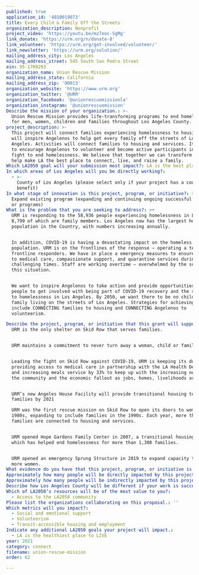```yaml
---
published: true
application_id: '4010019073'
title: Every Child & Family Off the Streets
organization_description: Nonprofit
project_video: 'https://youtu.be/mz7eoc-SgMg'
link_donate: 'https://urm.org/n/donate-8'
link_volunteer: 'https://urm.org/get-involved/volunteer/'
link_newsletter: 'https://urm.org/solution/'
mailing_address_city: Los Angeles
mailing_address_street: 545 South San Pedro Street
ein: 95-1709293
organization_name: Union Rescue Mission
mailing_address_state: California
mailing_address_zip: '90013'
organization_website: 'https://www.urm.org'
organization_twitter: '@URM'
organization_facebook: '@unionrescuemissionla'
organization_instagram: '@unionrescuemission'
Describe the mission of your organization.: >-
  Union Rescue Mission provides life-transforming programs to end homelessness
  for men, women, children and families throughout Los Angeles County. 
project_description: >-
  This project will connect families experiencing homelessness to housing and
  will inspire Angelenos to help get every family off the streets of Los
  Angeles. Activities will connect families to housing and services. It will aim
  to encourage Angelenos to volunteer and become active participants in the
  fight to end homelessness. We believe that together we can transform lives and
  help make LA the best place to connect, live, and raise a family. 
Which LA2050 goal will your submission most impact?: LA is the best place to CONNECT
In which areas of Los Angeles will you be directly working?:
  - >-
    County of Los Angeles (please select only if your project has a countywide
    benefit)
In what stage of innovation is this project, program, or initiative?: >-
  Expand existing program (expanding and continuing ongoing successful projects
  or programs)
What is the problem that you are seeking to address?: >+
  URM is responding to the 58,936 people experiencing homelessness in LA County,
  8,799 of which are family members. Los Angeles now has the largest homeless
  population in the Country, with numbers increasing annually. 


  In addition, COVID-19 is having a devastating impact on the homeless
  population. URM is on the frontlines of the response – operating a team of
  frontline responders. We have in place a emergency measures to ensure access
  to medical care, compassionate support, and quarantine services during these
  challenging times. Staff are working overtime – overwhelmed by the scope of
  this situation.


  We want to inspire Angelenos to take action and provide opportunities for
  people to get involved with being part of COVID-19 recovery and the solution
  to homelessness in Los Angeles. By 2050, we want there to be no child or
  family living on the streets of Los Angeles. Strategies for achieving this
  include CONNECTING families to housing and CONNECTING Angelenos to
  volunteerism. 

Describe the project, program, or initiative that this grant will support to address the problem identified.: >
  URM is the only shelter on Skid Row that serves families. 


  URM maintains a commitment to never turn away a woman, child or family.  


  Leading the fight on Skid Row against COVID-19, URM is keeping its doors open,
  providing access to medical care in partnership with the LA Health Department,
  and increasing meals service by 33% to keep up with the increasing needs of
  the community and the economic fallout as jobs, homes, livelihoods are lost. 


  URM’s new Angeles House Facility will provide transitional housing to 80+
  families by 2021

  URM was the first rescue mission on Skid Row to open its doors to women in the
  1980s, expanding to include families in the 1990s. Each year, more than 450
  families are connected to housing and services.


  URM opened Hope Gardens Family Center in 2007, a transitional housing facility
  which has helped end homelessness for more than 1,300 families. 


  URM opened an emergency Sprung Structure in 2019 to expand capacity to serve
  more women. 
What evidence do you have that this project, program, or initiative is or will be successful, and how will you define and measure success?: "Annual measurements tracked to gauge progress:\n\n*\tKeep doors open during COVID-19 crisis, to continue to serve rising numbers of people/families experiencing homelessness on the streets of Skid Row\n*\tEnd homelessness for more families – through the provision of emergency housing for families on Skid Row.\n*\tConnect families to transitional housing at Hope Garden Family Center\n*\tEngage over 31,000 volunteers to serve through all URM programs\n*\tMobilize volunteers through online fundraisers including the URM Walk to End Homelessness and Annual Angels of Hope Gala\n\nIn order to boost volunteerism, we will reach: \n*\t9,082 Instagram followers\n*\t8,028 Twitter followers\n*\t26,000 Facebook users\n*\t9,600 listeners on KKLA’s Stories from Skid Row\n*\t9,170 YouTube subscribers.\n"
Approximately how many people will be directly impacted by this project, program, or initiative?: '6000'
Approximately how many people will be indirectly impacted by this project, program, or initiative?: '10000000'
Describe how Los Angeles County will be different if your work is successful.: "This proposal will:\n\n*\tProvide critical services, medical care and support to help stem the overwhelming impact that COVID-19 is having on men, women, children and families experiencing homelessness\n\n*\tProvide housing for families experiencing homelessness and struggling during the aftermath of the COVID-19 crisis\n\n*\tHeighten awareness of the problem of homelessness and inspire Angelenos to take action, to change their city, and end family homelessness once and for all with the help of #LoveLikeaHero Campaign\n\n"
Which of LA2050’s resources will be of the most value to you?:
  - Access to the LA2050 community
Please list the organizations collaborating on this proposal.: ''
Which metrics will you impact?:
  - Social and emotional support
  - Volunteerism
  - Transit-accessible housing and employment
Indicate any additional LA2050 goals your project will impact.:
  - LA is the healthiest place to LIVE
year: 2021
category: connect
filename: union-rescue-mission
order: 62

---
```

